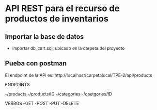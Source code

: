 # API REST para el recurso de productos de inventarios


## Importar la base de datos
- importar db_cart.sql, ubicado en la carpeta del proyecto


## Pueba con postman
El endpoint de la API es: http://localhost/carpetalocal/TPE-2/api/products

ENDPOINTS

-/products
-/products/ID
-/categories
-/caetgories/ID

VERBOS
-GET
-POST
-PUT 
-DELETE
